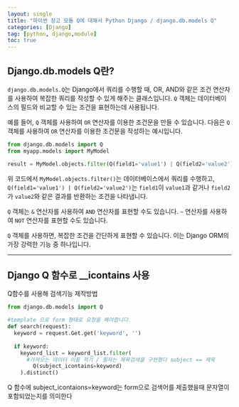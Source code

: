 ```yaml
---
layout: single
title: "파이썬 장고 모듈 Q에 대해서 Python Django / django.db.models Q"
categories: [Django]
tag: [python, django,module]
toc: true
---
```


## Django.db.models Q란?

`django.db.models.Q`는 Django에서 쿼리를 수행할 때, OR, AND와 같은 조건 연산자를 사용하여 복잡한 쿼리를 작성할 수 있게 해주는 클래스입니다. `Q` 객체는 데이터베이스의 필드와 비교할 수 있는 조건을 표현하는데 사용됩니다.

예를 들어, `Q` 객체를 사용하여 `OR` 연산자를 이용한 조건문을 만들 수 있습니다. 다음은 `Q` 객체를 사용하여 `OR` 연산자를 이용한 조건문을 작성하는 예시입니다.

```python
from django.db.models import Q
from myapp.models import MyModel

result = MyModel.objects.filter(Q(field1='value1') | Q(field2='value2'))
```

위 코드에서 `MyModel.objects.filter()`는 데이터베이스에서 쿼리를 수행하고, `Q(field1='value1') | Q(field2='value2')`는 `field1`이 `value1`과 같거나 `field2`가 `value2`와 같은 결과를 반환하는 조건을 나타냅니다.

`Q` 객체는 `&` 연산자를 사용하여 `AND` 연산자를 표현할 수도 있습니다. `~` 연산자를 사용하여 `NOT` 연산자를 표현할 수도 있습니다.

`Q` 객체를 사용하면, 복잡한 조건을 간단하게 표현할 수 있습니다. 이는 Django ORM의 가장 강력한 기능 중 하나입니다.

----

## Django Q 함수로    __icontains 사용

Q함수를 사용해 검색기능 제작방법

```python
from django.db.models import Q

#template 으로 form 형태로 요청을 해야합니다.
def search(request):
  keyword = request.Get.get('keyword', '')
  
  if keyword:
    keyword_list = keyword_list.filter(
      #가져오는 데이터 이름 적기 / 필자는 제목검색을 구현했다 subject == 제목
    	Q(subject_icontains=keyword)
    ).distinct()
```



Q 함수에 subject_icontaions=keyword는  form으로 검색어를 제출했을때 문자열이 포함되었는지를 의미한다

